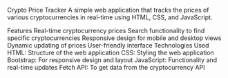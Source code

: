 Crypto Price Tracker
A simple web application that tracks the prices of various cryptocurrencies in real-time using HTML, CSS, and JavaScript.

Features
Real-time cryptocurrency prices
Search functionality to find specific cryptocurrencies
Responsive design for mobile and desktop views
Dynamic updating of prices
User-friendly interface
Technologies Used
HTML: Structure of the web application
CSS: Styling the web application
Bootstrap: For responsive design and layout
JavaScript: Functionality and real-time updates
Fetch API: To get data from the cryptocurrency API
